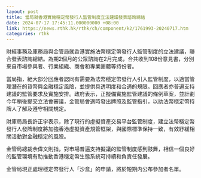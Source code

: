 ```yaml
---
layout: post
title: 當局就香港實施穩定幣發行人監管制度立法建議發表諮詢總結
date: 2024-07-17 17:45:11.000000000 +08:00
link: https://news.rthk.hk/rthk/ch/component/k2/1761993-20240717.htm
categories: rthk
---
```


財經事務及庫務局與金管局就香港實施法幣穩定幣發行人監管制度的立法建議，聯合發表諮詢總結。為期2個月的公眾諮詢在2月完成，合共收到108份意見書，分別來自市場參與者、行業組織、商會和專業團體等持份者。

當局指，絕大部分回應者認同有需要為法幣穩定幣發行人引入監管制度，以適當管理潛在的貨幣與金融穩定風險，並提供具透明度和合適的規限。回應者亦普遍支持建議的監管要求及實施安排。政府表示，正擬備實施監管建議的條例草案，並計劃今年稍後提交立法會審議，金管局會適時發出牌照及監管指引，以助法幣穩定幣持牌人了解及遵守相關規定。

財庫局局長許正宇表示，除了現行的虛擬資產交易平台監管制度，建立法幣穩定幣發行人發牌制度將加強香港虛擬資產規管框架，與國際標準保持一致，有效紓緩相關活動對金融穩定的風險。

金管局總裁余偉文則指，對市場普遍支持擬議的監管制度感到鼓舞，相信一個良好的監管環境有助推動香港穩定幣生態系統可持續和負責任發展。

金管局現正處理穩定幣發行人「沙盒」的申請，將於短期内公布參加者名單。
